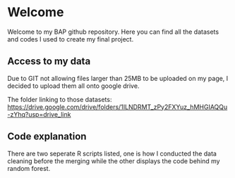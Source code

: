 # Welcome 
Welcome to my BAP github repository. Here you can find all the datasets and codes I used to create my final project.

## Access to my data
Due to GIT not allowing files larger than 25MB to be uploaded on my page, I decided to upload them all onto google drive.

The folder linking to those datasets: https://drive.google.com/drive/folders/1ILNDRMT_zPy2FXYuz_hMHGIAQQu-zYhq?usp=drive_link 

## Code explanation 
There are two seperate R scripts listed, one is how I conducted the data cleaning before the merging while the other displays the code behind my random forest.
